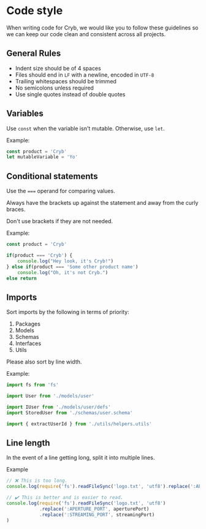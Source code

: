 # Code style

When writing code for Cryb, we would like you to follow these guidelines so we can keep our code clean and consistent across all projects.

## General Rules

* Indent size should be of 4 spaces
* Files should end in `LF` with a newline, encoded in `UTF-8`
* Trailing whitespaces should be trimmed
* No semicolons unless required
* Use single quotes instead of double quotes

## Variables

Use `const` when the variable isn't mutable. Otherwise, use `let`.

Example:
```ts
const product = 'Cryb'
let mutableVariable = 'Yo'
```

## Conditional statements

Use the `===` operand for comparing values.

Always have the brackets up against the statement and away from the curly braces.

Don't use brackets if they are not needed.

Example:
```ts
const product = 'Cryb'

if(product === 'Cryb') {
    console.log("Hey look, it's Cryb!")
} else if(product === 'Some other product name')
    console.log("Oh, it's not Cryb.")
else return
```

## Imports

Sort imports by the following in terms of priority:

1. Packages
2. Models
3. Schemas
4. Interfaces
5. Utils

Please also sort by line width.

Example:
```ts
import fs from 'fs'

import User from './models/user'

import IUser from './models/user/defs'
import StoredUser from './schemas/user.schema'

import { extractUserId } from './utils/helpers.utils'
```

## Line length

In the event of a line getting long, split it into multiple lines.

Example
```js
// ❌ This is too long.
console.log(require('fs').readFileSync('logo.txt', 'utf8').replace(':APERTURE_PORT', aperturePort).replace(':STREAMING_PORT', streamingPort))

// ✔️ This is better and is easier to read.
console.log(require('fs').readFileSync('logo.txt', 'utf8')
            .replace(':APERTURE_PORT', aperturePort)
            .replace(':STREAMING_PORT', streamingPort)
)
```

